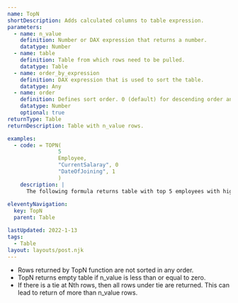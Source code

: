 ```yaml
---
name: TopN
shortDescription: Adds calculated columns to table expression.
parameters:
  - name: n_value
    definition: Number or DAX expression that returns a number.
    datatype: Number
  - name: table
    definition: Table from which rows need to be pulled.
    datatype: Table
  - name: order_by_expression
    definition: DAX expression that is used to sort the table.
    datatype: Any
  - name: order
    definition: Defines sort order. 0 (default) for descending order and 1 for ascending order.
    datatype: Number
    optional: true
returnType: Table
returnDescription: Table with n_value rows.  

examples:
  - code: = TOPN(
                5
                Employee,
                "CurrentSalaray", 0
                "DateOfJoining", 1
                )
    description: |
      The following formula returns table with top 5 employees with highest current salary followed by checking earlier date of joining if there are ties   
  
eleventyNavigation:
  key: TopN
  parent: Table

lastUpdated: 2022-1-13
tags:
  - Table
layout: layouts/post.njk
---
```

  * Rows returned by TopN function are not sorted in any order.
  * TopN returns empty table if n_value is less than or equal to zero.
  * If there is a tie at Nth rows, then all rows under tie are returned. This can lead to return of more than n_value rows.